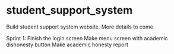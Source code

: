 # student_support_system

Build student support system website. More details to come

Sprint 1: 
Finish the login screen
Make menu screen with academic dishonesty button
Make academic honesty report
